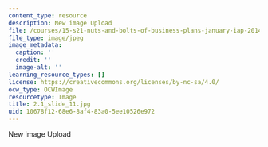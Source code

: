 ```yaml
---
content_type: resource
description: New image Upload
file: /courses/15-s21-nuts-and-bolts-of-business-plans-january-iap-2014/10678f1268e68af483a05ee10526e972_2.1_slide_11.jpg
file_type: image/jpeg
image_metadata:
  caption: ''
  credit: ''
  image-alt: ''
learning_resource_types: []
license: https://creativecommons.org/licenses/by-nc-sa/4.0/
ocw_type: OCWImage
resourcetype: Image
title: 2.1_slide_11.jpg
uid: 10678f12-68e6-8af4-83a0-5ee10526e972
---
```

New image Upload